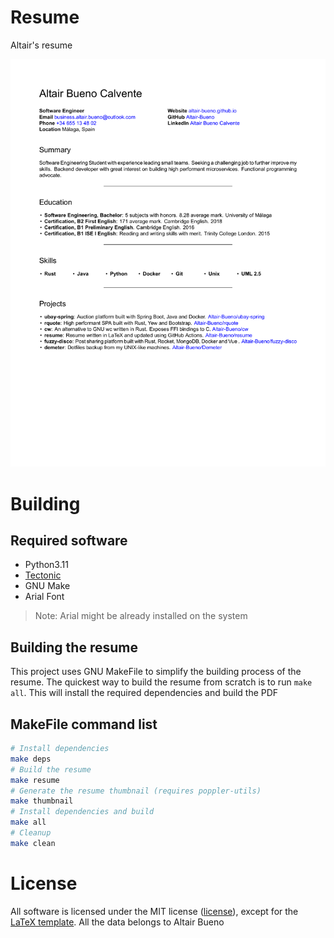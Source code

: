 # Resume

Altair's resume

![Thumbnail](.github/resources/thumbnail.png)

# Building

## Required software

- Python3.11
- [Tectonic](https://github.com/tectonic-typesetting/tectonic)
- GNU Make
- Arial Font

> Note: Arial might be already installed on the system

## Building the resume

This project uses GNU MakeFile to simplify the building process of the resume.
The quickest way to build the resume from scratch is to run `make all`. This
will install the required dependencies and build the PDF

## MakeFile command list

```bash
# Install dependencies
make deps
# Build the resume
make resume
# Generate the resume thumbnail (requires poppler-utils)
make thumbnail
# Install dependencies and build
make all
# Cleanup
make clean
```

# License

All software is licensed under the MIT license ([license](LICENSE)), except for
the [LaTeX template](templates/README.md#license). All the data belongs to
Altair Bueno
